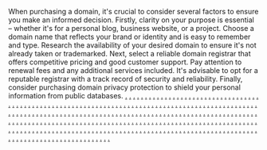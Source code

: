 When purchasing a domain, it's crucial to consider several factors to ensure you make an informed decision. Firstly, clarity on your purpose is essential – whether it's for a personal blog, business website, or a project. Choose a domain name that reflects your brand or identity and is easy to remember and type. Research the availability of your desired domain to ensure it's not already taken or trademarked. Next, select a reliable domain registrar that offers competitive pricing and good customer support. Pay attention to renewal fees and any additional services included. It's advisable to opt for a reputable registrar with a track record of security and reliability. Finally, consider purchasing domain privacy protection to shield your personal information from public databases. 
<a href="https://softscanmarketing8358s.weebly.com/">.</a>
<a href="https://softscanmarketing8350s.weebly.com/">.</a>
<a href="https://softscanmarketing8341s.weebly.com/">.</a>
<a href="https://softscanmarketing8334s.weebly.com/">.</a>
<a href="https://softscanmarketing8326s.weebly.com/">.</a>
<a href="https://softscanmarketing8318s.weebly.com/">.</a>
<a href="https://softscanmarketing8309s.weebly.com/">.</a>
<a href="https://softscanmarketing8302s.weebly.com/">.</a>
<a href="https://softscanmarketing8294s.weebly.com/">.</a>
<a href="https://softscanmarketing8367s.weebly.com/">.</a>
<a href="https://softscanmarketing8362s.weebly.com/">.</a>
<a href="https://softscanmarketing8348s.weebly.com/">.</a>
<a href="https://softscanmarketing8343s.weebly.com/">.</a>
<a href="https://softscanmarketing8335s.weebly.com/">.</a>
<a href="https://softscanmarketing8327s.weebly.com/">.</a>
<a href="https://softscanmarketing8319s.weebly.com/">.</a>
<a href="https://softscanmarketing8311s.weebly.com/">.</a>
<a href="https://softscanmarketing8303s.weebly.com/">.</a>
<a href="https://softscanmarketing8295s.weebly.com/">.</a>
<a href="https://softscanmarketing8452s.weebly.com/">.</a>
<a href="https://softscanmarketing8444s.weebly.com/">.</a>
<a href="https://softscanmarketing8435s.weebly.com/">.</a>
<a href="https://softscanmarketing8427s.weebly.com/">.</a>
<a href="https://softscanmarketing8419s.weebly.com/">.</a>
<a href="https://softscanmarketing8411s.weebly.com/">.</a>
<a href="https://softscanmarketing8403s.weebly.com/">.</a>
<a href="https://softscanmarketing8402ss.weebly.com/">.</a>
<a href="https://softscanmarketing8379s.weebly.com/">.</a>
<a href="https://softscanmarketing8393s.weebly.com/">.</a>
<a href="https://softscanmarketing8369s.weebly.com/">.</a>
<a href="https://softscanmarketing8360s.weebly.com/">.</a>
<a href="https://softscanmarketing8354s.weebly.com/">.</a>
<a href="https://softscanmarketing8345s.weebly.com/">.</a>
<a href="https://softscanmarketing8337s.weebly.com/">.</a>
<a href="https://softscanmarketing8329s.weebly.com/">.</a>
<a href="https://softscanmarketing8321s.weebly.com/">.</a>
<a href="https://softscanmarketing8313s.weebly.com/">.</a>
<a href="https://softscanmarketing8305s.weebly.com/">.</a>
<a href="https://softscanmarketing8296s.weebly.com/">.</a>
<a href="https://softscanmarketing8368s.weebly.com/">.</a>
<a href="https://softscanmarketing8359s.weebly.com/">.</a>
<a href="https://softscanmarketing8351s.weebly.com/">.</a>
<a href="https://softscanmarketing8344s.weebly.com/">.</a>
<a href="https://softscanmarketing8336s.weebly.com/">.</a>
<a href="https://softscanmarketing8328s.weebly.com/">.</a>
<a href="https://softscanmarketing8320s.weebly.com/">.</a>
<a href="https://softscanmarketing8312s.weebly.com/">.</a>
<a href="https://softscanmarketing8304s.weebly.com/">.</a>
<a href="https://softscanmarketing8298s.weebly.com/">.</a>
<a href="https://softscanmarketing8451s.weebly.com/">.</a>
<a href="https://softscanmarketing8443s.weebly.com/">.</a>
<a href="https://softscanmarketing8436s.weebly.com/">.</a>
<a href="https://softscanmarketing8428s.weebly.com/">.</a>
<a href="https://softscanmarketing8420s.weebly.com/">.</a>
<a href="https://softscanmarketing8412s.weebly.com/">.</a>
<a href="https://softscanmarketing8404s.weebly.com/">.</a>
<a href="https://softscanmarketing8398s.weebly.com/">.</a>
<a href="https://softscanmarketing8380s.weebly.com/">.</a>
<a href="https://softscanmarketing8394s.weebly.com/">.</a>
<a href="https://softscanmarketing8361s.weebly.com/">.</a>
<a href="https://softscanmarketing8349s.weebly.com/">.</a>
<a href="https://softscanmarketing8346s.weebly.com/">.</a>
<a href="https://softscanmarketing8338s.weebly.com/">.</a>
<a href="https://softscanmarketing8330s.weebly.com/">.</a>
<a href="https://softscanmarketing8322s.weebly.com/">.</a>
<a href="https://softscanmarketing8314s.weebly.com/">.</a>
<a href="https://softscanmarketing8306cs.weebly.com/">.</a>
<a href="https://softscanmarketing8297s.weebly.com/">.</a>
<a href="https://softscanmarketing8453s.weebly.com/">.</a>
<a href="https://softscanmarketing8445s.weebly.com/">.</a>
<a href="https://softscanmarketing8437s.weebly.com/">.</a>
<a href="https://softscanmarketing8429s.weebly.com/">.</a>
<a href="https://softscanmarketing8421s.weebly.com/">.</a>
<a href="https://softscanmarketing8413s.weebly.com/">.</a>
<a href="https://softscanmarketing8405s.weebly.com/">.</a>
<a href="https://softscanmarketing8397s.weebly.com/">.</a>
<a href="https://softscanmarketing8381s.weebly.com/">.</a>
<a href="https://softscanmarketing8387s.weebly.com/">.</a>
<a href="https://softscanmarketing8456s.weebly.com/">.</a>
<a href="https://softscanmarketing8448s.weebly.com/">.</a>
<a href="https://softscanmarketing8441s.weebly.com/">.</a>
<a href="https://softscanmarketing8432s.weebly.com/">.</a>
<a href="https://softscanmarketing8424s.weebly.com/">.</a>
<a href="https://softscanmarketing8415s.weebly.com/">.</a>
<a href="https://softscanmarketing8408s.weebly.com/">.</a>
<a href="https://softscanmarketing8395s.weebly.com/">.</a>
<a href="https://softscanmarketing8386s.weebly.com/">.</a>
<a href="https://softscanmarketing8390s.weebly.com/">.</a>
<a href="https://softscanmarketing8454s.weebly.com/">.</a>
<a href="https://softscanmarketing8446s.weebly.com/">.</a>
<a href="https://softscanmarketing8438s.weebly.com/">.</a>
<a href="https://softscanmarketing8430s.weebly.com/">.</a>
<a href="https://softscanmarketing8422s.weebly.com/">.</a>
<a href="https://softscanmarketing8414s.weebly.com/">.</a>
<a href="https://softscanmarketing8406s.weebly.com/">.</a>
<a href="https://softscanmarketing8399s.weebly.com/">.</a>
<a href="https://softscanmarketing8383s.weebly.com/">.</a>
<a href="https://softscanmarketing8388s.weebly.com/">.</a>
<a href="https://softscanmarketing8457s.weebly.com/">.</a>
<a href="https://softscanmarketing8449s.weebly.com/">.</a>
<a href="https://softscanmarketing8439s.weebly.com/">.</a>
<a href="https://softscanmarketing8433s.weebly.com/">.</a>
<a href="https://softscanmarketing8425s.weebly.com/">.</a>
<a href="https://softscanmarketing8417s.weebly.com/">.</a>
<a href="https://softscanmarketing8409s.weebly.com/">.</a>
<a href="https://softscanmarketing8400s.weebly.com/">.</a>
<a href="https://softscanmarketing8385s.weebly.com/">.</a>
<a href="https://softscanmarketing8391s.weebly.com/">.</a>
<a href="https://softscanmarketing8455s.weebly.com/">.</a>
<a href="https://softscanmarketing8447s.weebly.com/">.</a>
<a href="https://softscanmarketing8442sdfs.weebly.com/">.</a>
<a href="https://softscanmarketing8431s.weebly.com/">.</a>
<a href="https://softscanmarketing8423s.weebly.com/">.</a>
<a href="https://softscanmarketing8416s.weebly.com/">.</a>
<a href="https://softscanmarketing8407cs.weebly.com/">.</a>
<a href="https://softscanmarketing8396s.weebly.com/">.</a>
<a href="https://softscanmarketing8382s.weebly.com/">.</a>
<a href="https://softscanmarketing8389s.weebly.com/">.</a>
<a href="https://softscanmarketing8458s.weebly.com/">.</a>
<a href="https://softscanmarketing8450s.weebly.com/">.</a>
<a href="https://softscanmarketing8440s.weebly.com/">.</a>
<a href="https://softscanmarketing8434s.weebly.com/">.</a>
<a href="https://softscanmarketing8426s.weebly.com/">.</a>
<a href="https://softscanmarketing8418s.weebly.com/">.</a>
<a href="https://softscanmarketing8410s.weebly.com/">.</a>
<a href="https://softscanmarketing8401s.weebly.com/">.</a>
<a href="https://softscanmarketing8384s.weebly.com/">.</a>
<a href="https://softscanmarketing8392s.weebly.com/">.</a>
<a href="https://softscanmarketing1582.weebly.com/">.</a>
<a href="https://softscanmarketing2042.weebly.com/">.</a>
<a href="https://softscanmarketing2034.weebly.com/">.</a>
<a href="https://softscanmarketing2018.weebly.com/">.</a>
<a href="https://softscanmarketing2020.weebly.com/">.</a>
<a href="https://softscanmarketing2009.weebly.com/">.</a>
<a href="https://softscanmarketing1542.weebly.com/">.</a>
<a href="https://softscanmarketing2047.weebly.com/">.</a>
<a href="https://softscanmarketing2039.weebly.com/">.</a>
<a href="https://softscanmarketing2031.weebly.com/">.</a>
<a href="https://softscanmarketing2025.weebly.com/">.</a>
<a href="https://softscanmarketing2014.weebly.com/">.</a>
<a href="https://softscanmarketing1583.weebly.com/">.</a>
<a href="https://softscanmarketing2084.weebly.com/">.</a>
<a href="https://softscanmarketing2076.weebly.com/">.</a>
<a href="https://softscanmarketing2068.weebly.com/">.</a>
<a href="https://softscanmarketing2060.weebly.com/">.</a>
<a href="https://softscanmarketing2052.weebly.com/">.</a>
<a href="https://softscanmarketing1543.weebly.com/">.</a>
<a href="https://softscanmarketing2089.weebly.com/">.</a>
<a href="https://softscanmarketing2081.weebly.com/">.</a>
<a href="https://softscanmarketing2073.weebly.com/">.</a>
<a href="https://softscanmarketing2065.weebly.com/">.</a>
<a href="https://softscanmarketing2055.weebly.com/">.</a>
<a href="https://softscanmarketing1574.weebly.com/">.</a>
<a href="https://softscanmarketing2043.weebly.com/">.</a>
<a href="https://softscanmarketing2035.weebly.com/">.</a>
<a href="https://softscanmarketing2017.weebly.com/">.</a>
<a href="https://softscanmarketing2028.weebly.com/">.</a>
<a href="https://softscanmarketing2010.weebly.com/">.</a>
<a href="https://softscanmarketing1534.weebly.com/">.</a>
<a href="https://softscanmarketing2048.weebly.com/">.</a>
<a href="https://softscanmarketing2040.weebly.com/">.</a>
<a href="https://softscanmarketing2032.weebly.com/">.</a>
<a href="https://softscanmarketing2026.weebly.com/">.</a>
<a href="https://softscanmarketing2015.weebly.com/">.</a>
<a href="https://softscanmarketing1575.weebly.com/">.</a>
<a href="https://softscanmarketing2085.weebly.com/">.</a>
<a href="https://softscanmarketing2077.weebly.com/">.</a>
<a href="https://softscanmarketing2069.weebly.com/">.</a>
<a href="https://softscanmarketing2061.weebly.com/">.</a>
<a href="https://softscanmarketing2053.weebly.com/">.</a>
<a href="https://softscanmarketing1535.weebly.com/">.</a>
<a href="https://softscanmarketing1527.weebly.com/">.</a>
<a href="https://softscanmarketing1519.weebly.com/">.</a>
<a href="https://softscanmarketing1511.weebly.com/">.</a>
<a href="https://softscanmarketing1566.weebly.com/">.</a>
<a href="https://softscanmarketing2044.weebly.com/">.</a>
<a href="https://softscanmarketing2036.weebly.com/">.</a>
<a href="https://softscanmarketing2028zz.weebly.com/">.</a>
<a href="https://softscanmarketing2022.weebly.com/">.</a>
<a href="https://softscanmarketing2011.weebly.com/">.</a>
<a href="https://softscanmarketing1526.weebly.com/">.</a>
<a href="https://softscanmarketing2049.weebly.com/">.</a>
<a href="https://softscanmarketing2041.weebly.com/">.</a>
<a href="https://softscanmarketing2033.weebly.com/">.</a>
<a href="https://softscanmarketing2027.weebly.com/">.</a>
<a href="https://softscanmarketing2016.weebly.com/">.</a>
<a href="https://softscanmarketing1567.weebly.com/">.</a>
<a href="https://softscanmarketing2086.weebly.com/">.</a>
<a href="https://softscanmarketing2078.weebly.com/">.</a>
<a href="https://softscanmarketing2070.weebly.com/">.</a>
<a href="https://softscanmarketing2062.weebly.com/">.</a>
<a href="https://softscanmarketing2056.weebly.com/">.</a>
<a href="https://softscanmarketing1558.weebly.com/">.</a>
<a href="https://softscanmarketing2045.weebly.com/">.</a>
<a href="https://softscanmarketing2037.weebly.com/">.</a>
<a href="https://softscanmarketing2029.weebly.com/">.</a>
<a href="https://softscanmarketing2023.weebly.com/">.</a>
<a href="https://softscanmarketing2012.weebly.com/">.</a>
<a href="https://softscanmarketing1518.weebly.com/">.</a>
<a href="https://softscanmarketing2082.weebly.com/">.</a>
<a href="https://softscanmarketing2074.weebly.com/">.</a>
<a href="https://softscanmarketing2066.weebly.com/">.</a>
<a href="https://softscanmarketing2058.weebly.com/">.</a>
<a href="https://softscanmarketing2050.weebly.com/">.</a>
<a href="https://softscanmarketing1559.weebly.com/">.</a>
<a href="https://softscanmarketing2087.weebly.com/">.</a>
<a href="https://softscanmarketing2079.weebly.com/">.</a>
<a href="https://softscanmarketing2071.weebly.com/">.</a>
<a href="https://softscanmarketing2063.weebly.com/">.</a>
<a href="https://softscanmarketing2054.weebly.com/">.</a>
<a href="https://softscanmarketing1550.weebly.com/">.</a>
<a href="https://softscanmarketing2046.weebly.com/">.</a>
<a href="https://softscanmarketing2038.weebly.com/">.</a>
<a href="https://softscanmarketing2030.weebly.com/">.</a>
<a href="https://softscanmarketing2024.weebly.com/">.</a>
<a href="https://softscanmarketing2013.weebly.com/">.</a>
<a href="https://softscanmarketing1510.weebly.com/">.</a>
<a href="https://softscanmarketing2083.weebly.com/">.</a>
<a href="https://softscanmarketing2075.weebly.com/">.</a>
<a href="https://softscanmarketing2067.weebly.com/">.</a>
<a href="https://softscanmarketing2059.weebly.com/">.</a>
<a href="https://softscanmarketing2051.weebly.com/">.</a>
<a href="https://softscanmarketing1551.weebly.com/">.</a>
<a href="https://softscanmarketing2088.weebly.com/">.</a>
<a href="https://softscanmarketing2080.weebly.com/">.</a>
<a href="https://softscanmarketing2072.weebly.com/">.</a>
<a href="https://softscanmarketing2064.weebly.com/">.</a>
<a href="https://softscanmarketing2057.weebly.com/">.</a>
<a href="https://softscanmarketing1584.weebly.com/">.</a>
<a href="https://softscanmarketing2122.weebly.com/">.</a>
<a href="https://softscanmarketing2115.weebly.com/">.</a>
<a href="https://softscanmarketing2106.weebly.com/">.</a>
<a href="https://softscanmarketing2098.weebly.com/">.</a>
<a href="https://softscanmarketing2092.weebly.com/">.</a>
<a href="https://softscanmarketing1544.weebly.com/">.</a>
<a href="https://softscanmarketing2127.weebly.com/">.</a>
<a href="https://softscanmarketing2120.weebly.com/">.</a>
<a href="https://softscanmarketing2111.weebly.com/">.</a>
<a href="https://softscanmarketing2103.weebly.com/">.</a>
<a href="https://softscanmarketing2096.weebly.com/">.</a>
<a href="https://softscanmarketing1585.weebly.com/">.</a>
<a href="https://softscanmarketing2166.weebly.com/">.</a>
<a href="https://softscanmarketing2157.weebly.com/">.</a>
<a href="https://softscanmarketing2149.weebly.com/">.</a>
<a href="https://softscanmarketing2139.weebly.com/">.</a>
<a href="https://softscanmarketing2132.weebly.com/">.</a>
<a href="https://softscanmarketing1545.weebly.com/">.</a>
<a href="https://softscanmarketing2169.weebly.com/">.</a>
<a href="https://softscanmarketing2161.weebly.com/">.</a>
<a href="https://softscanmarketing2153.weebly.com/">.</a>
<a href="https://softscanmarketing2145.weebly.com/">.</a>
<a href="https://softscanmarketing2137.weebly.com/">.</a>
<a href="https://softscanmarketing1576.weebly.com/">.</a>
<a href="https://softscanmarketing2123.weebly.com/">.</a>
<a href="https://softscanmarketing2114.weebly.com/">.</a>
<a href="https://softscanmarketing2107.weebly.com/">.</a>
<a href="https://softscanmarketing2100.weebly.com/">.</a>
<a href="https://softscanmarketing2091.weebly.com/">.</a>
<a href="https://softscanmarketing1536.weebly.com/">.</a>
<a href="https://softscanmarketing2128.weebly.com/">.</a>
<a href="https://softscanmarketing2119.weebly.com/">.</a>
<a href="https://softscanmarketing2112.weebly.com/">.</a>
<a href="https://softscanmarketing2104.weebly.com/">.</a>
<a href="https://softscanmarketing2095.weebly.com/">.</a>
<a href="https://softscanmarketing1577.weebly.com/">.</a>
<a href="https://softscanmarketing2165.weebly.com/">.</a>
<a href="https://softscanmarketing2156.weebly.com/">.</a>
<a href="https://softscanmarketing2148.weebly.com/">.</a>
<a href="https://softscanmarketing2142.weebly.com/">.</a>
<a href="https://softscanmarketing2133.weebly.com/">.</a>
<a href="https://softscanmarketing1537.weebly.com/">.</a>
<a href="https://softscanmarketing1529.weebly.com/">.</a>
<a href="https://softscanmarketing1521.weebly.com/">.</a>
<a href="https://softscanmarketing1513.weebly.com/">.</a>
<a href="https://softscanmarketing1568.weebly.com/">.</a>
<a href="https://softscanmarketing2124.weebly.com/">.</a>
<a href="https://softscanmarketing2118.weebly.com/">.</a>
<a href="https://softscanmarketing2109.weebly.com/">.</a>
<a href="https://softscanmarketing2101.weebly.com/">.</a>
<a href="https://softscanmarketing2093.weebly.com/">.</a>
<a href="https://softscanmarketing1528.weebly.com/">.</a>
<a href="https://softscanmarketing2129.weebly.com/">.</a>
<a href="https://softscanmarketing2121.weebly.com/">.</a>
<a href="https://softscanmarketing2113.weebly.com/">.</a>
<a href="https://softscanmarketing2105.weebly.com/">.</a>
<a href="https://softscanmarketing2097.weebly.com/">.</a>
<a href="https://softscanmarketing1569.weebly.com/">.</a>
<a href="https://softscanmarketing2164.weebly.com/">.</a>
<a href="https://softscanmarketing2158.weebly.com/">.</a>
<a href="https://softscanmarketing2150.weebly.com/">.</a>
<a href="https://softscanmarketing2141.weebly.com/">.</a>
<a href="https://softscanmarketing2134.weebly.com/">.</a>
<a href="https://softscanmarketing1560.weebly.com/">.</a>
<a href="https://softscanmarketing2125.weebly.com/">.</a>
<a href="https://softscanmarketing2116.weebly.com/">.</a>
<a href="https://softscanmarketing2110.weebly.com/">.</a>
<a href="https://softscanmarketing2099.weebly.com/">.</a>
<a href="https://softscanmarketing2094.weebly.com/">.</a>
<a href="https://softscanmarketing1520.weebly.com/">.</a>
<a href="https://softscanmarketing2162.weebly.com/">.</a>
<a href="https://softscanmarketing2154.weebly.com/">.</a>
<a href="https://softscanmarketing2146.weebly.com/">.</a>
<a href="https://softscanmarketing2138.weebly.com/">.</a>
<a href="https://softscanmarketing2130.weebly.com/">.</a>
<a href="https://softscanmarketing1561.weebly.com/">.</a>
<a href="https://softscanmarketing2168.weebly.com/">.</a>
<a href="https://softscanmarketing2159.weebly.com/">.</a>
<a href="https://softscanmarketing2151.weebly.com/">.</a>
<a href="https://softscanmarketing2144.weebly.com/">.</a>
<a href="https://softscanmarketing2135.weebly.com/">.</a>
<a href="https://softscanmarketing1552.weebly.com/">.</a>
<a href="https://softscanmarketing8047s.weebly.com/">.</a>
